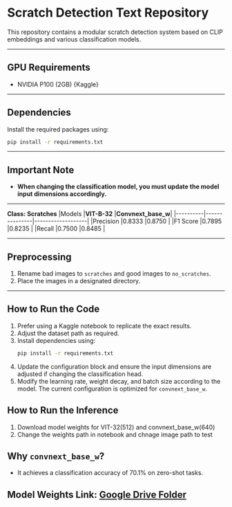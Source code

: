 # Scratch Detection Text Repository

This repository contains a modular scratch detection system based on CLIP embeddings and various classification models.

---

## **GPU Requirements**
- NVIDIA P100 (2GB) {Kaggle}

---

## **Dependencies**
Install the required packages using:
```bash
pip install -r requirements.txt
```

---

## **Important Note**
- **When changing the classification model, you must update the model input dimensions accordingly.**

---


**Class: Scratches**
|Models	  |**VIT-B-32**	|**Convnext_base_w**|
|----------|---------------|-------------------|
|Precision |0.8333	      |0.8750             |
|F1 Score  |0.7895	      |0.8235             |
|Recall	  |0.7500	      |0.8485             |


---

## **Preprocessing**
1. Rename bad images to `scratches` and good images to `no_scratches`.
2. Place the images in a designated directory.

---

## **How to Run the Code**
1. Prefer using a Kaggle notebook to replicate the exact results.
2. Adjust the dataset path as required.
3. Install dependencies using:
   ```bash
   pip install -r requirements.txt
   ```
4. Update the configuration block and ensure the input dimensions are adjusted if changing the classification head.
5. Modify the learning rate, weight decay, and batch size according to the model. The current configuration is optimized for `convnext_base_w`.

## **How to Run the Inference**
1. Download model weights for VIT-32(512) and convnext_base_w(640)
2. Change the weights path in notebook and chnage image path to test 

## **Why `convnext_base_w`?**
- It achieves a classification accuracy of 70.1% on zero-shot tasks.

## **Model Weights Link:** [Google Drive Folder](https://drive.google.com/drive/folders/1w3VvCH5cfHsqJNSnKoro9bD47vzF2W-t?usp=sharing)
